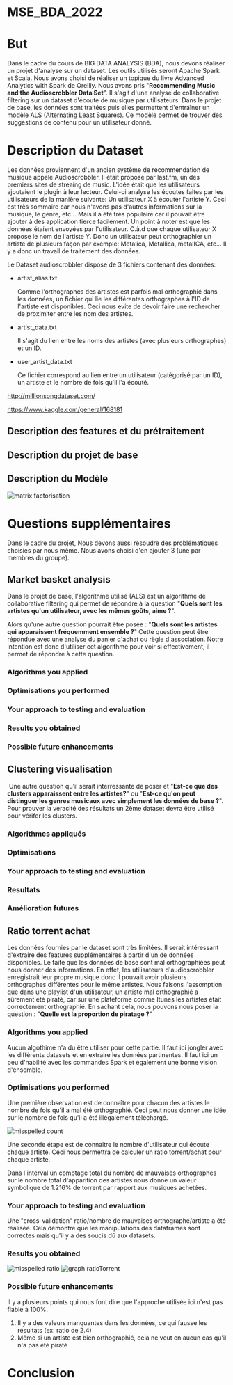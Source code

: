 # MSE_BDA_2022

# But

Dans le cadre du cours de BIG DATA ANALYSIS (BDA), nous devons réaliser un projet d'analyse sur un dataset. Les outils utilisés seront Apache Spark et Scala. Nous avons choisi de réaliser un topique du livre Advanced Analytics with Spark de Oreilly.
Nous avons pris "**Recommending Music and the Audioscrobbler Data Set**". Il s'agit d'une analyse de collaborative filtering sur un dataset d'écoute de musique par utilisateurs. Dans le projet de base, les données sont traitées puis elles permettent d'entraîner un modèle ALS (Alternating Least Squares). Ce modèle permet de trouver des suggestions de contenu pour un utilisateur donné.

# Description du Dataset

Les données proviennent d'un ancien système de recommendation de musique appelé Audioscrobbler. Il était proposé par last.fm, un des premiers sites de streaing de music. L'idée était que les utilisateurs ajoutaient le plugin à leur lecteur. Celui-ci analyse les écoutes faites par les utilisateurs de la manière suivante:
Un utilisateur X à écouter l'artiste Y.
Ceci est très sommaire car nous n'avons pas d'autres informations sur la musique, le genre, etc...
Mais il a été très populaire car il pouvait être ajouter à des application tierce facilement.
Un point à noter est que les données étaient envoyées par l'utilisateur. C.à.d que chaque utilisateur X propose le nom de l'artiste Y. Donc un utilisateur peut orthographier un artiste de plusieurs façon par exemple: Metalica, Metallica, metalICA, etc... Il y a donc un travail de traitement des données.

Le Dataset audioscrobbler dispose de 3 fichiers contenant des données:

- artist_alias.txt

  Comme l'orthographes des artistes est parfois mal orthographié dans les données, un fichier qui lie les différentes orthographes à l'ID de l'artiste est disponibles. Ceci nous evite de devoir faire une rechercher de proximiter entre les nom des artistes.

- artist_data.txt

  Il s'agit du lien entre les noms des artistes (avec plusieurs orthographes) et un ID.

- user_artist_data.txt

  Ce fichier correspond au lien entre un utilisateur (catégorisé par un ID), un artiste et le nombre de fois qu'il l'a écouté.

http://millionsongdataset.com/

https://www.kaggle.com/general/168181

## Description des features et du prétraitement

## Description du projet de base

## Description du Modèle

![matrix factorisation](ReadmeImage/ALS_matrix_factorisation.png)

# Questions supplémentaires
Dans le cadre du projet, Nous devons aussi résoudre des problématiques choisies par nous même. Nous avons choisi d'en ajouter 3 (une par membres du groupe).

## Market basket analysis

Dans le projet de base, l'algorithme utilisé (ALS) est un algorithme de collaborative filtering qui permet de répondre à la question "**Quels sont les artistes qu'un utilisateur, avec les mêmes goûts, aime ?**".

Alors qu'une autre question pourrait être posée : "**Quels sont les artistes qui apparaissent fréquemment ensemble ?**" Cette question peut être répondue avec une analyse du panier d'achat ou règle d'association. Notre intention est donc d'utiliser cet algorithme pour voir si effectivement, il permet de répondre à cette question.

### Algorithms you applied
### Optimisations you performed
### Your approach to testing and evaluation
### Results you obtained
### Possible future enhancements

## Clustering visualisation
​
Une autre question qu'il serait interressante de poser et "**Est-ce que des clusters apparaissent entre les artistes?**" ou "**Est-ce qu'on peut distinguer les genres musicaux avec simplement les données de base ?**". Pour prouver la veracité des résultats un 2ème dataset devra être utilisé pour vérifer les clusters.

### Algorithmes appliqués



### Optimisations



### Your approach to testing and evaluation

### Resultats

### Amélioration futures

## Ratio torrent achat

Les données fournies par le dataset sont très limitées. Il serait intéressant d'extraire des features supplémentaires à partir d'un de données disponibles.
Le faite que les données de base sont mal orthographiées peut nous donner des informations. En effet, les utilisateurs d'audioscrobbler enregistrait leur propre musique donc il pouvait avoir plusieurs orthographes différentes pour le même artistes. Nous faisons l'assomption que dans une playlist d'un utilisateur, un artiste mal orthographié a sûrement été piraté, car sur une plateforme comme Itunes les artistes était correctement orthographié. En sachant cela, nous pouvons nous poser la question : "**Quelle est la proportion de piratage ?**"

### Algorithms you applied
Aucun algothime n'a du être utiliser pour cette partie. Il faut ici jongler avec les différents datasets et en extraire les données partinentes.
Il faut ici un peu d'habilité avec les commandes Spark et également une bonne vision d'ensemble.
### Optimisations you performed
Une première observation est de connaître pour chacun des artistes le nombre de fois qu'il a mal été orthographié. Ceci peut nous donner
une idée sur le nombre de fois qu'il a été illégalement téléchargé.

![misspelled count](ReadmeImage/Torrent/misspelledArtistCount.png)

Une seconde étape est de connaitre le nombre d'utilisateur qui écoute chaque artiste. Ceci nous permettra de calculer un ratio
torrent/achat pour chaque artiste.

Dans l'interval un comptage total du nombre de mauvaises orthographes sur le nombre total d'apparition des artistes nous donne 
un valeur symbolique de 1.216% de torrent par rapport aux musiques achetées.

### Your approach to testing and evaluation
Une "cross-validation" ratio/nombre de mauvaises orthographe/artiste a été réalisée. Cela démontre que les manipulations des dataframes
sont correctes mais qu'il y a des soucis dû aux datasets.

### Results you obtained
![misspelled ratio ](ReadmeImage/Torrent/ratioPirateMisspelledCount.png)
![graph ratioTorrent](ReadmeImage/Torrent/graphPirateRationAsc.png)

### Possible future enhancements
Il y a plusieurs points qui nous font dire que l'approche utilisée ici n'est pas fiable à 100%.
1. Il y a des valeurs manquantes dans les données, ce qui fausse les résultats (ex: ratio de 2.4)
2. Même si un artiste est bien orthographié, cela ne veut en aucun cas qu'il n'a pas été piraté

# Conclusion
